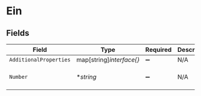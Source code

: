 # Ein


## Fields

| Field                    | Type                     | Required                 | Description              | Example                  |
| ------------------------ | ------------------------ | ------------------------ | ------------------------ | ------------------------ |
| `AdditionalProperties`   | map[string]*interface{}* | :heavy_minus_sign:       | N/A                      |                          |
| `Number`                 | **string*                | :heavy_minus_sign:       | N/A                      | 123-45-6789              |